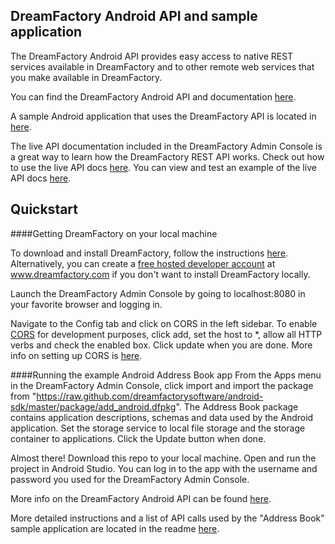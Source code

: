 ## DreamFactory Android API and sample application

The DreamFactory Android API provides easy access to native REST services available in DreamFactory and to other remote web services that you make available in DreamFactory.

You can find the DreamFactory Android API and documentation [here](android-sdk/app/src/main/java/dfapi#dreamfactory-android-api).

A sample Android application that uses the DreamFactory API is located in [here](android-sdk/app/src/main/java/com/dreamfactory/sampleapp#sampleapp).

The live API documentation included in the DreamFactory Admin Console is a great way to learn how the DreamFactory REST API works.
Check out how to use the live API docs [here](https://github.com/dreamfactorysoftware/dsp-core/wiki/API-Docs). You can view and test an example of the live API docs [here](https://dsp-sandman1.cloud.dreamfactory.com/swagger/).

## Quickstart

####Getting DreamFactory on your local machine

To download and install DreamFactory, follow the instructions [here](https://github.com/dreamfactorysoftware/dsp-core/wiki/Usage-Options). Alternatively, you can create a [free hosted developer account](http://www.dreamfactory.com) at www.dreamfactory.com if you don't want to install DreamFactory locally.

Launch the DreamFactory Admin Console by going to localhost:8080 in your favorite browser and logging in. 

Navigate to the Config tab and click on CORS in the left sidebar. To enable [CORS](https://en.wikipedia.org/wiki/Cross-origin_resource_sharing) for development purposes, click add, set the host to *, allow all HTTP verbs and check the enabled box. Click update when you are done. More info on setting up CORS is [here](https://github.com/dreamfactorysoftware/dsp-core/wiki/CORs-Configuration).

####Running the example Android Address Book app
From the Apps menu in the DreamFactory Admin Console, click import and import the package from "https://raw.github.com/dreamfactorysoftware/android-sdk/master/package/add_android.dfpkg". The Address Book package contains application descriptions, schemas and data used by the Android application. Set the storage service to local file storage and the storage container to applications. Click the Update button when done.

Almost there! Download this repo to your local machine. Open and run the project in Android Studio. You can log in to the app with the username and password you used for the DreamFactory Admin Console. 

More info on the DreamFactory Android API can be found [here](android-sdk/app/src/main/java/dfapi#dreamfactory-android-api). 

More detailed instructions and a list of API calls used by the "Address Book" sample application are located in the readme [here](android-sdk/app/src/main/java/com/dreamfactory/sampleapp#sampleapp).
